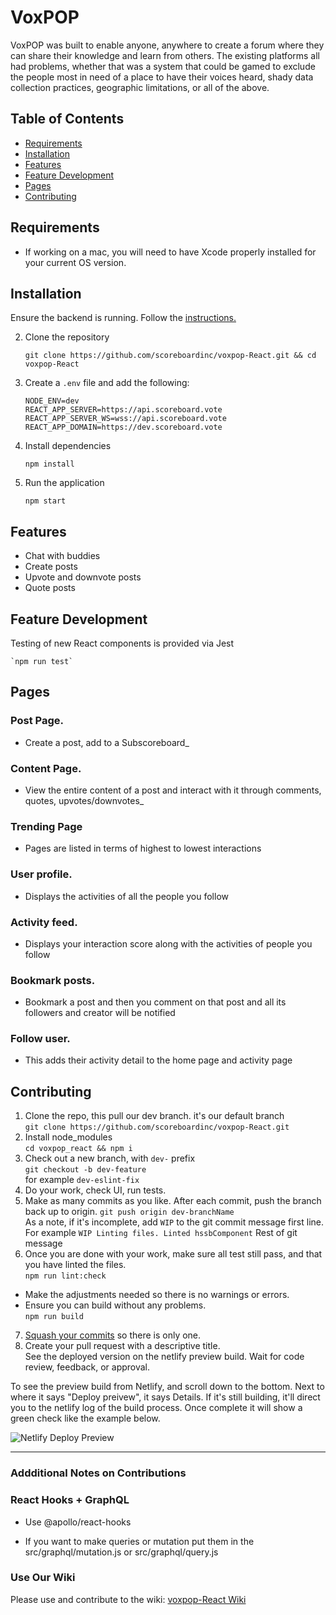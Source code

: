 # VoxPOP

VoxPOP was built to enable anyone, anywhere to create a forum where they can share their
knowledge and learn from others. The existing platforms all had problems, whether that
was a system that could be gamed to exclude the people most in need of a place to have
their voices heard, shady data collection practices, geographic limitations, or all of the
above.

## Table of Contents
- [Requirements](#requirements)
- [Installation](#installation)
- [Features](#features)
- [Feature Development](#feature-development)
- [Pages](#pages)
- [Contributing](#contributing)
<!-- - [File Strcture](#file-structure) -->

## Requirements
  - If working on a mac, you will need to have Xcode properly installed for your current OS version.


## Installation
 Ensure the backend is running. Follow the [instructions.](https://github.com/scoreboardinc/voxpop-GraphQL-API/blob/master/README.md)

2. Clone the repository

    `git clone https://github.com/scoreboardinc/voxpop-React.git && cd voxpop-React`
3. Create a `.env` file and add the following:
    ```
    NODE_ENV=dev
    REACT_APP_SERVER=https://api.scoreboard.vote
    REACT_APP_SERVER_WS=wss://api.scoreboard.vote
    REACT_APP_DOMAIN=https://dev.scoreboard.vote
    ```

3. Install dependencies

    `npm install`

3. Run the application

    `npm start`

## Features
  - Chat with buddies
  - Create posts
  - Upvote and downvote posts
  - Quote posts

    
## Feature Development

  Testing of new React components is provided via Jest

    `npm run test`

## Pages

  ### Post Page.
+ Create a post, add to a Subscoreboard_
  
### Content Page.
  + View the entire content of a post and interact with it through comments, quotes, upvotes/downvotes_
  
### Trending Page
  + Pages are listed in terms of highest to lowest interactions
  
### User profile.
  + Displays the activities of all the people you follow
  
### Activity feed.
  + Displays your interaction score along with the activities of people you follow

### Bookmark posts.
  + Bookmark a post and then you comment on that post and all its followers and creator will be notified
  
### Follow user.
  + This adds their activity detail to the home page and activity page


## Contributing

1. Clone the repo, this pull our dev branch. it's our default branch  
  `git clone https://github.com/scoreboardinc/voxpop-React.git`
2. Install node_modules  
`cd voxpop_react && npm i`
3. Check out a new branch, with `dev-` prefix  
  `git checkout -b dev-feature`  
  for example `dev-eslint-fix`
4. Do your work, check UI, run tests.
5. Make as many commits as you like. After each commit, push the branch back up to origin.
`git push origin dev-branchName`  
As a note, if it's incomplete, add `WIP` to the git commit message first line.  
For example
`WIP Linting files. Linted hssbComponent` 
Rest of git message
6. Once you are done with your work, make sure all test still pass, and that you have linted the files.  
  `npm run lint:check`  
  * Make the adjustments needed so there is no warnings or errors.
  * Ensure you can build without any problems.  
    `npm run build`
7. [Squash your commits](https://github.com/scoreboardinc/voxpop-React/wiki/Squashing-Commits) so there is only one.
8. Create your pull request with a descriptive title.  
See the deployed version on the netlify preview build. Wait for code review, feedback, or approval.

  To see the preview build from Netlify, and scroll down to the bottom. Next to where it says "Deploy preivew", it says Details. If it's still building, it'll direct you to the netlify log of the build process. Once complete it will show a green check like the example below.

  ![Netlify Deploy Preview](https://i.imgur.com/oPYdnvc.png)

*** 

<!-- ## File Structure -->
<!-- Work in Progress -->

### Addditional Notes on Contributions

### React Hooks + GraphQL
- Use @apollo/react-hooks <!-- if you want to use hooks. -->
<!-- Use @apollo/react-components if you want to use components / render props -->
- If you want to make queries or mutation put them in the src/graphql/mutation.js  or src/graphql/query.js

### Use Our Wiki
Please use and contribute to the wiki: [voxpop-React Wiki](https://github.com/scoreboardinc/voxpop-React/wiki)